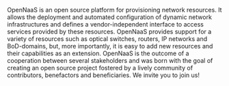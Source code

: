 ---
---
OpenNaaS is an open source platform for provisioning network resources. It allows the deployment and automated configuration of dynamic network infrastructures and defines a vendor-independent interface to access services provided by these resources. OpenNaaS provides support for a variety of resources such as optical switches, routers, IP networks and BoD-domains, but, more importantly, it is easy to add new resources and their capabilities as an extension. OpenNaaS is the outcome of a cooperation between several stakeholders and was born with the goal of creating an open source project fostered by a lively community of contributors, benefactors and beneficiaries. We invite you to join us!
